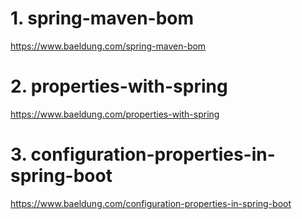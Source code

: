 # 1. spring-maven-bom

https://www.baeldung.com/spring-maven-bom



# 2. properties-with-spring

https://www.baeldung.com/properties-with-spring



# 3. configuration-properties-in-spring-boot

https://www.baeldung.com/configuration-properties-in-spring-boot







